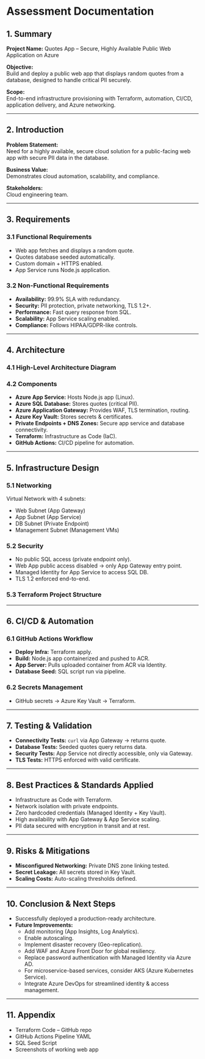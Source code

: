 # Assessment Documentation

## 1. Summary

**Project Name:** Quotes App – Secure, Highly Available Public Web Application on Azure  

**Objective:**  
Build and deploy a public web app that displays random quotes from a database, designed to handle critical PII securely.  

**Scope:**  
End-to-end infrastructure provisioning with Terraform, automation, CI/CD, application delivery, and Azure networking.  

---

## 2. Introduction

**Problem Statement:**  
Need for a highly available, secure cloud solution for a public-facing web app with secure PII data in the database.  

**Business Value:**  
Demonstrates cloud automation, scalability, and compliance.  

**Stakeholders:**  
Cloud engineering team.  

---

## 3. Requirements

### 3.1 Functional Requirements
- Web app fetches and displays a random quote.  
- Quotes database seeded automatically.  
- Custom domain + HTTPS enabled.  
- App Service runs Node.js application.  

### 3.2 Non-Functional Requirements
- **Availability:** 99.9% SLA with redundancy.  
- **Security:** PII protection, private networking, TLS 1.2+.  
- **Performance:** Fast query response from SQL.  
- **Scalability:** App Service scaling enabled.  
- **Compliance:** Follows HIPAA/GDPR-like controls.  

---

## 4. Architecture

### 4.1 High-Level Architecture Diagram

### 4.2 Components
- **Azure App Service:** Hosts Node.js app (Linux).  
- **Azure SQL Database:** Stores quotes (critical PII).  
- **Azure Application Gateway:** Provides WAF, TLS termination, routing.  
- **Azure Key Vault:** Stores secrets & certificates.  
- **Private Endpoints + DNS Zones:** Secure app service and database connectivity.  
- **Terraform:** Infrastructure as Code (IaC).  
- **GitHub Actions:** CI/CD pipeline for automation.  

---

## 5. Infrastructure Design

### 5.1 Networking
Virtual Network with 4 subnets:  
- Web Subnet (App Gateway)  
- App Subnet (App Service)  
- DB Subnet (Private Endpoint)  
- Management Subnet (Management VMs)  

### 5.2 Security
- No public SQL access (private endpoint only).  
- Web App public access disabled → only App Gateway entry point.  
- Managed Identity for App Service to access SQL DB.  
- TLS 1.2 enforced end-to-end.  

### 5.3 Terraform Project Structure

---

## 6. CI/CD & Automation

### 6.1 GitHub Actions Workflow
- **Deploy Infra:** Terraform apply.  
- **Build:** Node.js app containerized and pushed to ACR.  
- **App Server:** Pulls uploaded container from ACR via Identity.  
- **Database Seed:** SQL script run via pipeline.  

### 6.2 Secrets Management
- GitHub secrets → Azure Key Vault → Terraform.  

---

## 7. Testing & Validation
- **Connectivity Tests:** `curl` via App Gateway → returns quote.  
- **Database Tests:** Seeded quotes query returns data.  
- **Security Tests:** App Service not directly accessible, only via Gateway.  
- **TLS Tests:** HTTPS enforced with valid certificate.  

---

## 8. Best Practices & Standards Applied
- Infrastructure as Code with Terraform.  
- Network isolation with private endpoints.  
- Zero hardcoded credentials (Managed Identity + Key Vault).  
- High availability with App Gateway & App Service scaling.  
- PII data secured with encryption in transit and at rest.  

---

## 9. Risks & Mitigations
- **Misconfigured Networking:** Private DNS zone linking tested.  
- **Secret Leakage:** All secrets stored in Key Vault.  
- **Scaling Costs:** Auto-scaling thresholds defined.  

---

## 10. Conclusion & Next Steps
- Successfully deployed a production-ready architecture.  
- **Future Improvements:**  
  - Add monitoring (App Insights, Log Analytics).  
  - Enable autoscaling.  
  - Implement disaster recovery (Geo-replication).  
  - Add WAF and Azure Front Door for global resiliency.  
  - Replace password authentication with Managed Identity via Azure AD.  
  - For microservice-based services, consider AKS (Azure Kubernetes Service).  
  - Integrate Azure DevOps for streamlined identity & access management.  

---

## 11. Appendix
- Terraform Code – GitHub repo  
- GitHub Actions Pipeline YAML  
- SQL Seed Script  
- Screenshots of working web app  



